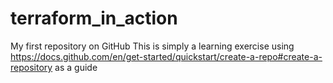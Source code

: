 # terraform_in_action
My first repository on GitHub
This is simply a learning exercise using https://docs.github.com/en/get-started/quickstart/create-a-repo#create-a-repository as a guide
